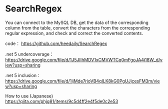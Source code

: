 # SearchRegex
You can connect to the MySQL DB, get the data of the corresponding column from the table, 
convert the characters from the corresponding regular expression, and check and correct the converted contents.

code：
https://github.com/heedaily/SearchRegex

.net 5 undercoverage：
https://drive.google.com/file/d/1J5JIIhMDV1xCMVWTCq0mFgoJA4i18W_d/view?usp=sharing

.net 5 inclusion：
https://drive.google.com/file/d/1ijMde7rioVB4qILK8kG0PgUJjcesFM3m/view?usp=sharing


How to use (Japanese)
https://qiita.com/phjg81/items/9c5d4ff2e4f5de0c2e53
